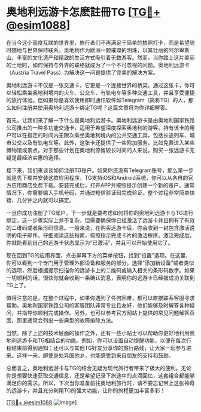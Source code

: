 # 奥地利远游卡怎麽註冊TG [[TG💪+ @esim1088](https://t.me/s/esim1088)]

在当今这个高度互联的世界里，旅行者们不再满足于简单的拍照打卡，而是希望随时随地与世界保持联系。奥地利作为欧洲一颗璀璨的明珠，以其壮丽的阿尔卑斯山、丰富的文化遗产和精致的生活方式吸引着无数游客。然而，当你踏上这片美丽的土地时，如何保持与外界的联络就成为了一个不可忽视的问题。奥地利远游卡（Austria Travel Pass）为解决这一问题提供了完美的解决方案。

奥地利远游卡不仅是一张交通卡，它更是一个连接世界的桥梁。通过这张卡，你可以轻松乘坐奥地利境内的火车、公交车、有轨电车等多种交通工具，并且享受便捷的旅行体验。但如果你是喜欢使用即时通讯软件如Telegram（简称TG）的人，那么如何注册并使用奥地利远游卡绑定TG呢？这篇文章将为你详细解答。

首先，让我们来了解一下什么是奥地利远游卡。奥地利远游卡是由奥地利国家铁路公司推出的一种多功能交通卡，适用于希望深度探索奥地利的游客。持有该卡的用户可以在指定的时间内无限次乘坐奥地利境内的公共交通工具，包括长途列车、城市公交以及有轨电车等。此外，这张卡还提供了一些附加服务，比如免费进入某些博物馆或景点。对于那些计划在奥地利停留较长时间的人来说，购买一张远游卡无疑是最经济实惠的选择。

接下来，我们来谈谈如何注册TG账户。如果你还没有Telegram账号，那么第一步就是先下载并安装这款应用程序。TG支持iOS和Android系统，你可以从各自的官方应用商店免费下载。安装完成后，打开APP并按照提示创建一个新的账户。通常情况下，你需要输入手机号码，并通过短信验证码完成验证。整个过程非常简单快捷，几分钟之内就可以搞定。

一旦你成功注册了TG账户，下一步就是要考虑如何将你的奥地利远游卡与TG进行绑定。这一步骤实际上并不复杂，但需要确保你已经激活了远游卡并且拥有了有效的二维码或者条形码信息。一般来说，在购买远游卡后，你会收到一封包含激活说明的电子邮件。仔细阅读这些指南，按照指示完成卡片的激活程序。激活完成后，你就能看到自己的远游卡状态显示为“已激活”，并且可以开始使用它了。

现在回到TG的应用界面，点击屏幕下方的菜单按钮，找到“设置”选项。在这里，你可以看到一个专门用于管理外部设备和服务的部分。选择“添加新设备”或者类似的选项，然后根据提示扫描你的远游卡上的二维码或输入相关的条形码数字。如果一切顺利的话，很快你就会收到一条确认消息，表明你的远游卡已经被成功关联到TG上了。

值得注意的是，在整个过程中，如果你遇到了任何困难，都可以直接联系客服寻求帮助。奥地利国家铁路公司的客服团队非常专业且友好，他们能够及时解答各种疑问，并指导你顺利完成操作。另外，也可以参考官方网站上提供的常见问题解答页面，那里通常会列出一些典型的故障排除方法。

当然，除了上述的技术层面的操作之外，还有一些小贴士可以帮助你更好地利用奥地利远游卡和TG相结合的功能。例如，你可以设置自动提醒功能，以便在每次行程结束前得到通知；还可以与其他TG好友分享你的旅行路线，让大家一起参与进来。这样一来，即使身处异国他乡，也能感受到来自朋友的支持和鼓励。

总而言之，奥地利远游卡与TG的结合无疑为现代旅行者带来了极大的便利。无论你是想要快速获取交通信息，还是希望记录下旅途中的点滴回忆，这套组合都能够满足你的需求。所以，下次当你准备前往奥地利旅行时，请不要忘记带上这张神奇的远游卡，并且充分利用TG的强大功能，让你的旅程更加丰富多彩！

[[TG💪+ @esim1088](https://t.me/s/esim1088) ![Image](https://i.postimg.cc/4NQfJmqS/Snipaste-2025-05-13-00-14-12.png)]